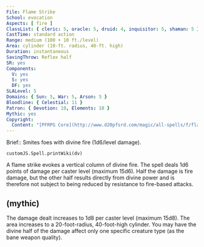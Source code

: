 ```yaml
---
File: Flame Strike
School: evocation
Aspects: [ fire ]
ClassList: { cleric: 5, oracle: 5, druid: 4, inquisitor: 5, shaman: 5 }
CastTime: standard action
Range: medium (100 + 10 ft./level)
Area: cylinder (10-ft. radius, 40-ft. high)
Duration: instantaneous
SavingThrow: Reflex half
SR: yes
Components:
  V: yes
  S: yes
  DF: yes
SLALevel: 5
Domains: { Sun: 5, War: 5, Arson: 5 }
Bloodline: { Celestial: 11 }
Patron: { Devotion: 10, Elements: 10 }
Mythic: yes
Copyright:
  Content: "[PFRPG Core](http://www.d20pfsrd.com/magic/all-spells/f/flame-strike)"
---
```

Brief:: Smites foes with divine fire (1d6/level damage).

```dataviewjs
customJS.Spell.printWiki(dv)
```

A flame strike evokes a vertical column of divine fire. The spell deals 1d6 points of damage per caster level (maximum 15d6). Half the damage is fire damage, but the other half results directly from divine power and is therefore not subject to being reduced by resistance to fire-based attacks.


## (mythic)

The damage dealt increases to 1d8 per caster level (maximum 15d8). The area increases to a 20-foot-radius, 40-foot-high cylinder. You may have the divine half of the damage affect only one specific creature type (as the bane weapon quality).
